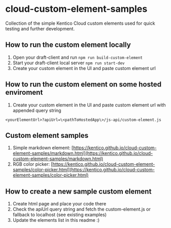 # cloud-custom-element-samples
Collection of the simple Kentico Cloud custom elements used for quick testing and further development.

## How to run the custom element locally
1. Open your draft-client and run ```npm run build-custom-element```
2. Start your draft-client local server ```npm run start-dev```
3. Create your custom element in the UI and paste custom element url

## How to run the custom element on some hosted enviroment
1. Create your custom element in the UI and paste custom element url with appended query string

```<yourElementUrl>?apiUrl=\<pathToHostedApp\>/js-api/custom-element.js```

## Custom element samples
1. Simple markdown element: [https://kentico.github.io/cloud-custom-element-samples/markdown.html](https://kentico.github.io/cloud-custom-element-samples/markdown.html)
2. RGB color picker: [https://kentico.github.io/cloud-custom-element-samples/color-picker.html](https://kentico.github.io/cloud-custom-element-samples/color-picker.html)

## How to create a new sample custom element
1. Create html page and place your code there
2. Check the apiUrl query string and fetch the custom-element.js or fallback to localhost (see existing examples)
3. Update the elements list in this readme :)
